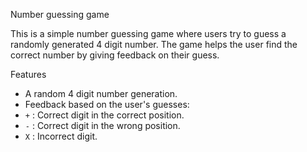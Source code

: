 Number guessing game

This is a simple number guessing game where users try to guess a randomly generated 4 digit number. The game helps the user find the correct number by giving feedback on their guess.

Features

- A random 4 digit number generation.
- Feedback based on the user's guesses:
- `+` : Correct digit in the correct position.
- `-` : Correct digit in the wrong position.
- `X` : Incorrect digit.

